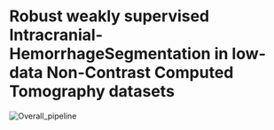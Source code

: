 # Robust weakly supervised Intracranial-HemorrhageSegmentation in low-data Non-Contrast Computed Tomography datasets
![Overall_pipeline](https://github.com/shreyashr2000/Shreyas-weakly-supervised-segmentation/assets/114232340/20f75c31-fe13-4093-aa41-748c71aacb3d)
